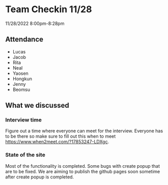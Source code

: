 # Team Checkin 11/28

11/28/2022
8:00pm-8:28pm

## Attendance
- Lucas
- Jacob
- Rita
- Neal
- Yaosen
- Hongkun
- Jenny
- Beomsu 
## What we discussed
### Interview time
Figure out a time where everyone can meet for the interview. Everyone has to be there so make sure to fill out this when to meet https://www.when2meet.com/?17853247-LDXgc.
### State of the site
Most of the functionality is completed. Some bugs with create popup that are to be fixed. We are aiming to publish the github pages soon sometime after create popup is completed.